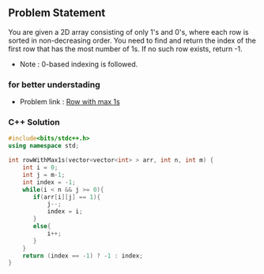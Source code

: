 ## Problem Statement

You are given a 2D array consisting of only 1's and 0's, where each row is sorted in non-decreasing order. You need to find and return the index of the first row that has the most number of 1s. If no such row exists, return -1.
- Note : 0-based indexing is followed.

### for better understading
- Problem link : [Row with max 1s](https://www.geeksforgeeks.org/problems/row-with-max-1s0023/1?page=1&category=Matrix&status=solved&sortBy=submissions)

### C++ Solution

```cpp
#include<bits/stdc++.h>
using namespace std;

int rowWithMax1s(vector<vector<int> > arr, int n, int m) {
	int i = 0;
    int j = m-1;
    int index = -1;
    while(i < n && j >= 0){
       if(arr[i][j] == 1){
           j--;
           index = i;
       }
       else{
           i++;
       }
    }
    return (index == -1) ? -1 : index;
}
```